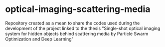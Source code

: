 # optical-imaging-scattering-media
Repository created as a mean to share the codes used during the development of the project linked to the thesis "Single-shot optical imaging system for hidden objects behind scattering media by Particle Swarm Optimization and Deep Learning"
